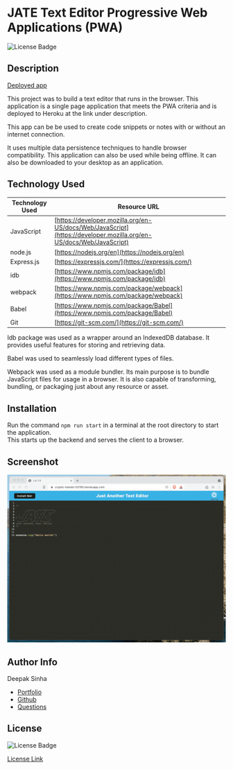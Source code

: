 # JATE Text Editor Progressive Web Applications (PWA)
![License Badge](https://img.shields.io/badge/License-MIT-yellow.svg)  


## Description 
[Deployed app](https://ds-text-editor-pwa-4262863a72d2.herokuapp.com/)

This project was to build a text editor that runs in the browser. This application is a single page application that meets the PWA criteria and is deployed to Heroku at the link under description.

This app can be be used to create code snippets or notes with or without an internet connection.

It uses multiple data persistence techniques to handle browser compatibility. This application can also be used while being offline.
It can also be downloaded to your desktop as an application.


## Technology Used 

| Technology Used         | Resource URL           | 
| ------------- |-------------| 
| JavaScript    | [https://developer.mozilla.org/en-US/docs/Web/JavaScript](https://developer.mozilla.org/en-US/docs/Web/JavaScript) | 
| node.js    | [https://nodejs.org/en](https://nodejs.org/en) | 
| Express.js    | [https://expressjs.com/](https://expressjs.com/) |  
| idb | [https://www.npmjs.com/package/idb](https://www.npmjs.com/package/idb)     |  
| webpack | [https://www.npmjs.com/package/webpack](https://www.npmjs.com/package/webpack)     |  
| Babel | [https://www.npmjs.com/package/Babel](https://www.npmjs.com/package/Babel)     |  
| Git | [https://git-scm.com/](https://git-scm.com/)     |  


Idb package was used as a wrapper around an IndexedDB database. It provides useful features for storing and retrieving data.

Babel was used to seamlessly load different types of files.  

Webpack was used as a module bundler. Its main purpose is to bundle JavaScript files for usage in a browser. It is also capable of transforming, bundling, or packaging just about any resource or asset.


## Installation 
Run the command `npm run start` in a terminal at the root directory to start the application.  
This starts up the backend and serves the client to a browser.


## Screenshot
![JATE Text Editor](./Assets/00-demo.gif)


## Author Info

Deepak Sinha
* [Portfolio](https://dee-here.github.io/portfolio/)
* [Github](https://github.com/dee-here)
* [Questions ](mailto:deepakdilse@gmail.com)

## License
![License Badge](https://img.shields.io/badge/License-MIT-yellow.svg)  

[License Link](https://choosealicense.com/licenses/mit/)  
